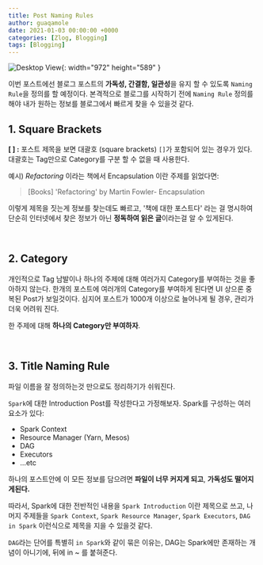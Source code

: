 ```yaml
---
title: Post Naming Rules
author: guaqamole
date: 2021-01-03 00:00:00 +0000
categories: [Zlog, Blogging]
tags: [Blogging]
---
```


![Desktop View](/220103/default_post_image.png){: width="972" height="589" }

이번 포스트에선 블로그 포스트의 **가독성, 간결함, 일관성**을 유지 할 수 있도록 `Naming Rule`을 정의를 할 예정이다. 본격적으로 블로그를 시작하기 전에 `Naming Rule` 정의를 해야 내가 원하는 정보를 블로그에서 빠르게 찾을 수 있을것 같다.

## 1. Square Brackets

**[ ] :** 포스트 제목을 보면 대괄호 (square brackets) `[]`가 포함되어 있는 경우가 있다. 대괄호는 Tag만으로 Category를 구분 할 수 없을 때 사용한다.

예시) *Refactoring* 이라는 책에서 Encapsulation 이란 주제를 읽었다면:

>  [Books] 'Refactoring' by Martin Fowler- Encapsulation

이렇게 제목을 짓는게 정보를 찾는데도 빠르고, '책에 대한 포스트다' 라는 걸 명시하여 단순히 인터넷에서 찾은 정보가 아닌 **정독하여 읽은 글**이라는걸 알 수 있게된다.

<br>

## 2. Category

개인적으로 Tag 남발이나 하나의 주제에 대해 여러가지 Category를 부여하는 것을 좋아하지 않는다. 한개의 포스트에 여러개의 Category를 부여하게 된다면 UI 상으론 중복된 Post가 보일것이다. 심지어 포스트가 1000개 이상으로  늘어나게 될 경우, 관리가 더욱 어려워 진다.

한 주제에 대해 **하나의 Category만 부여하자**.

<br>

## 3. Title Naming Rule

파일 이름을 잘 정의하는것 만으로도 정리하기가 쉬워진다.

`Spark`에 대한 Introduction Post를 작성한다고 가정해보자. Spark를 구성하는 여러 요소가 있다:

- Spark Context
- Resource Manager (Yarn, Mesos)
- DAG
- Executors
- ...etc

하나의 포스트안에 이 모든 정보를 담으려면 **파일이 너무 커지게 되고**, **가독성도 떨어지게된다.** 

따라서, Spark에 대한 전반적인 내용을 `Spark Introduction` 이란 제목으로 쓰고, 나머지 주제들을 `Spark Context`, `Spark Resource Manager`, `Spark Executors`, `DAG in Spark` 이런식으로 제목을 지을 수 있을것 같다.

`DAG`라는 단어를 특별히 `in Spark`와 같이 묶은 이유는, DAG는 Spark에만 존재하는 개념이 아니기에, 뒤에 in ~ 를 붙혀준다.

<br>